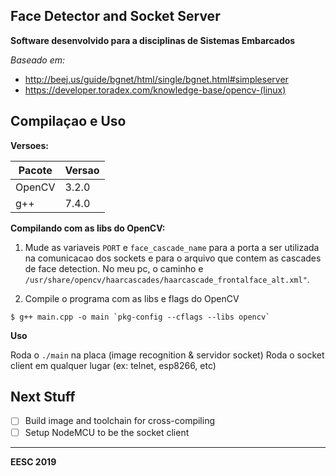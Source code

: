 ## Face Detector and Socket Server

**Software desenvolvido para a disciplinas de Sistemas Embarcados**

*Baseado em:*

- http://beej.us/guide/bgnet/html/single/bgnet.html#simpleserver
- https://developer.toradex.com/knowledge-base/opencv-(linux)

## Compilaçao e Uso

**Versoes:**

| Pacote | Versao |
| ------ | ------ |
| OpenCV | 3.2.0 |
| g++ | 7.4.0 |

**Compilando com as libs do OpenCV:**

1. Mude as variaveis `PORT` e `face_cascade_name` para a porta a ser utilizada na
comunicacao dos sockets e para o arquivo que contem as cascades de face detection.
No meu pc, o caminho e `/usr/share/opencv/haarcascades/haarcascade_frontalface_alt.xml"`.

2. Compile o programa com as libs e flags do OpenCV

```
$ g++ main.cpp -o main `pkg-config --cflags --libs opencv`
```

**Uso**

Roda o `./main` na placa (image recognition & servidor socket)
Roda o socket client em qualquer lugar (ex: telnet, esp8266, etc)

## Next Stuff

- [ ] Build image and toolchain for cross-compiling
- [ ] Setup NodeMCU to be the socket client
______

**EESC 2019**
